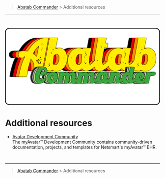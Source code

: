<!-- A generic ADDITIONAL-RESOURCES.md template for a GitHub repository [b220907] -->
<!-- Last updated: 9.7.22 -->

<!-- DOCUMENTATION BREADCRUMBS -->
> [Abatab Commander][CURRENT-BRANCH-URL] > Additional resources
***

<br>
<div align="center">

  <!-- REPOSITORY LOGO -->
  [![REPOSITORY-LOGO][REPOSITORY-LOGO]][CURRENT-BRANCH-URL]

</div>

# Additional resources

* [Avatar Development Community][AVATAR-DEVELOPMENT-COMMUNITY]  
The myAvatar™ Development Community contains community-driven documentation, projects, and templates for Netsmart's myAvatar™ EHR.

<br>

<!-- DOCUMENTATION BREADCRUMBS -->
***
> [Abatab Commander][CURRENT-BRANCH-URL] > Additional resources

<!-- REFERENCE LINKS: REPOSITORY -->
[REPOSITORY-URL]: https://github.com/spectrum-health-systems/Abatab
[CURRENT-BRANCH-URL]: ../../../README.md
[REPOSITORY-LOGO]: ../../Logos/RepositoryLogo.png

<!-- REFERENCE LINKS: ADDITIONAL RESOURCES -->
[AVATAR-DEVELOPMENT-COMMUNITY]: https://github.com/myAvatar-Development-Community